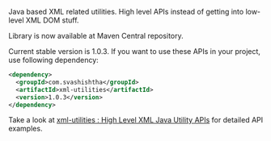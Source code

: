 Java based XML related utilities. High level APIs instead of getting into low-level XML DOM stuff.

Library is now available at Maven Central repository.

Current stable version is 1.0.3. If you want to use these APIs in your project, use following dependency:

```xml
<dependency>
  <groupId>com.svashishtha</groupId>
  <artifactId>xml-utilities</artifactId>
  <version>1.0.3</version>
</dependency>
```

Take a look at [xml-utilities : High Level XML Java Utility APIs](https://github.com/vashishthask/xml-utilities/wiki/xml-utilities-:-High-Level-XML-Java-Utility-APIs) for detailed API examples.
